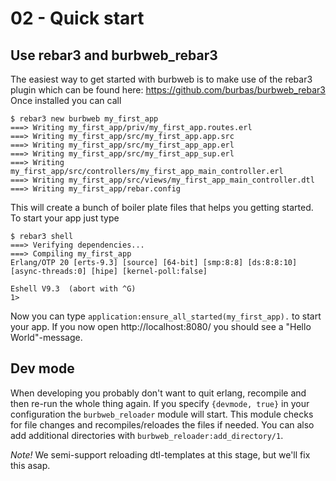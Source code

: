# 02 - Quick start

## Use rebar3 and burbweb_rebar3

The easiest way to get started with burbweb is to make use of the rebar3 plugin which can be found here: https://github.com/burbas/burbweb_rebar3
Once installed you can call

```
$ rebar3 new burbweb my_first_app
===> Writing my_first_app/priv/my_first_app.routes.erl
===> Writing my_first_app/src/my_first_app.app.src
===> Writing my_first_app/src/my_first_app_app.erl
===> Writing my_first_app/src/my_first_app_sup.erl
===> Writing my_first_app/src/controllers/my_first_app_main_controller.erl
===> Writing my_first_app/src/views/my_first_app_main_controller.dtl
===> Writing my_first_app/rebar.config
```

This will create a bunch of boiler plate files that helps you getting started. To start your app just type

```
$ rebar3 shell
===> Verifying dependencies...
===> Compiling my_first_app
Erlang/OTP 20 [erts-9.3] [source] [64-bit] [smp:8:8] [ds:8:8:10] [async-threads:0] [hipe] [kernel-poll:false]

Eshell V9.3  (abort with ^G)
1>
```

Now you can type `application:ensure_all_started(my_first_app).` to start your app. If you now open http://localhost:8080/ you should see a "Hello World"-message.

## Dev mode

When developing you probably don't want to quit erlang, recompile and then re-run the whole thing again. If you specify `{devmode, true}` in your configuration the `burbweb_reloader` module will start.
This module checks for file changes and recompiles/reloades the files if needed. You can also add additional directories with `burbweb_reloader:add_directory/1`.

*Note!* We semi-support reloading dtl-templates at this stage, but we'll fix this asap.
